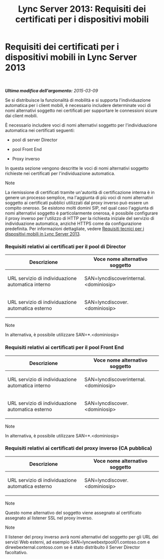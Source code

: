 ﻿---
title: 'Lync Server 2013: Requisiti dei certificati per i dispositivi mobili'
TOCTitle: Requisiti dei certificati per i dispositivi mobili
ms:assetid: bb0e97af-cf60-4271-a0ab-654429d884ea
ms:mtpsurl: https://technet.microsoft.com/it-it/library/Hh690044(v=OCS.15)
ms:contentKeyID: 49301792
ms.date: 08/24/2015
mtps_version: v=OCS.15
ms.translationtype: HT
---

# Requisiti dei certificati per i dispositivi mobili in Lync Server 2013

 

_**Ultima modifica dell'argomento:** 2015-03-09_

Se si distribuisce la funzionalità di mobilità e si supporta l'individuazione automatica per i client mobili, è necessario includere determinate voci di nomi alternativi soggetto nei certificati per supportare le connessioni sicure dai client mobili.

È necessario includere voci di nomi alternativi soggetto per l'individuazione automatica nei certificati seguenti:

  - pool di server Director

  - pool Front End

  - Proxy inverso

In questa sezione vengono descritte le voci di nomi alternativi soggetto richieste nei certificati per l'individuazione automatica.


> [!NOTE]
> La riemissione di certificati tramite un'autorità di certificazione interna è in genere un processo semplice, ma l'aggiunta di più voci di nomi alternativi soggetto ai certificati pubblici utilizzati dal proxy inverso può essere un compito oneroso. Se esistono molti domini SIP, nel qual caso l'aggiunta di nomi alternativi soggetto è particolarmente onerosa, è possibile configurare il proxy inverso per l'utilizzo di HTTP per la richiesta iniziale del servizio di individuazione automatica, anziché HTTPS come da configurazione predefinita. Per informazioni dettagliate, vedere <A href="lync-server-2013-technical-requirements-for-mobility.md">Requisiti tecnici per i dispositivi mobili in Lync Server 2013</A>.



### Requisiti relativi ai certificati per il pool di Director

<table>
<colgroup>
<col style="width: 50%" />
<col style="width: 50%" />
</colgroup>
<thead>
<tr class="header">
<th>Descrizione</th>
<th>Voce nome alternativo soggetto</th>
</tr>
</thead>
<tbody>
<tr class="odd">
<td><p>URL servizio di individuazione automatica interno</p></td>
<td><p>SAN=lyncdiscoverinternal.&lt;dominiosip&gt;</p></td>
</tr>
<tr class="even">
<td><p>URL servizio di individuazione automatica esterno</p></td>
<td><p>SAN=lyncdiscover.&lt;dominiosip&gt;</p></td>
</tr>
</tbody>
</table>



> [!NOTE]
> In alternativa, è possibile utilizzare SAN=*.&lt;dominiosip&gt;



### Requisiti relativi ai certificati per il pool Front End

<table>
<colgroup>
<col style="width: 50%" />
<col style="width: 50%" />
</colgroup>
<thead>
<tr class="header">
<th>Descrizione</th>
<th>Voce nome alternativo soggetto</th>
</tr>
</thead>
<tbody>
<tr class="odd">
<td><p>URL servizio di individuazione automatica interno</p></td>
<td><p>SAN=lyncdiscoverinternal.&lt;dominiosip&gt;</p></td>
</tr>
<tr class="even">
<td><p>URL servizio di individuazione automatica esterno</p></td>
<td><p>SAN=lyncdiscover.&lt;dominiosip&gt;</p></td>
</tr>
</tbody>
</table>



> [!NOTE]
> In alternativa, è possibile utilizzare SAN=*.&lt;dominiosip&gt;



### Requisiti relativi ai certificati del proxy inverso (CA pubblica)

<table>
<colgroup>
<col style="width: 50%" />
<col style="width: 50%" />
</colgroup>
<thead>
<tr class="header">
<th>Descrizione</th>
<th>Voce nome alternativo soggetto</th>
</tr>
</thead>
<tbody>
<tr class="odd">
<td><p>URL servizio di individuazione automatica esterno</p></td>
<td><p>SAN=lyncdiscover.&lt;dominiosip&gt;</p></td>
</tr>
</tbody>
</table>



> [!NOTE]
> Questo nome alternativo del soggetto viene assegnato al certificato assegnato al listener SSL nel proxy inverso.




> [!NOTE]
> Il listener del proxy inverso avrà nomi alternativi del soggetto per gli URL dei servizi Web esterni, ad esempio SAN=lyncwebextpool01.contoso.com e dirwebexternal.contoso.com se è stato distribuito il Server Director facoltativo.


